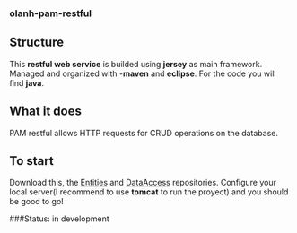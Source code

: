 ### olanh-pam-restful
## Structure
This **restful web service** is builded using **jersey** as main framework. Managed and organized with -**maven** and **eclipse**. For the code you will find **java**.

## What it does
PAM restful allows HTTP requests for CRUD operations on the database.

## To start
Download this, the [Entities](https://github.com/olavelek/olanh-entities "olanh-entities") and [DataAccess](https://github.com/olavelek/olanh-pam-dataaccess "olanh-pam-dataaccess") repositories.
Configure your local server(I recommend to use **tomcat** to run the proyect) and you should be good to go!

###Status: 
in development
